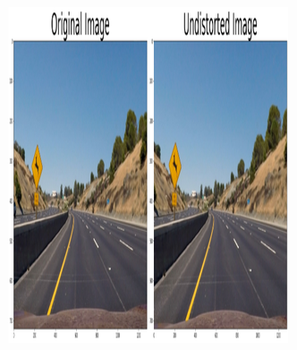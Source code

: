 




<img src="https://github.com/SrinivasSangamalla/AdvancedLaneFinding/blob/main/Output_Images/download%20(1).png" alt="Test" width="500" height="600">